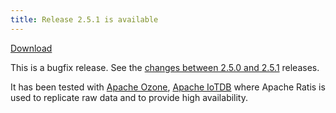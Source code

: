 ```yaml
---
title: Release 2.5.1 is available
---
```

<!-- truncate -->
<!---
  Licensed under the Apache License, Version 2.0 (the "License");
  you may not use this file except in compliance with the License.
  You may obtain a copy of the License at

   http://www.apache.org/licenses/LICENSE-2.0

  Unless required by applicable law or agreed to in writing, software
  distributed under the License is distributed on an "AS IS" BASIS,
  WITHOUT WARRANTIES OR CONDITIONS OF ANY KIND, either express or implied.
  See the License for the specific language governing permissions and
  limitations under the License. See accompanying LICENSE file.
-->

[Download](https://ratis.apache.org/downloads.html)

This is a bugfix release.  See the [changes between 2.5.0 and 2.5.1](https://github.com/apache/ratis/compare/ratis-2.5.0...ratis-2.5.1) releases.

It has been tested with [Apache Ozone](https://ozone.apache.org), [Apache IoTDB](https://iotdb.apache.org)
where Apache Ratis is used to replicate raw data and to provide high availability.

